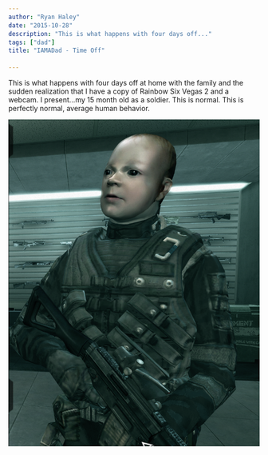 ```yaml
---
author: "Ryan Haley"
date: "2015-10-28"
description: "This is what happens with four days off..."
tags: ["dad"]
title: "IAMADad - Time Off"

---
```

This is what happens with four days off at home with the family and the sudden realization that I have a copy of Rainbow Six Vegas 2 and a webcam. I present...my 15 month old as a soldier. This is normal. This is perfectly normal, average human behavior.

![Baby of War](baby_of_war.png)

